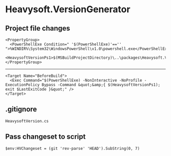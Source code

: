 Heavysoft.VersionGenerator
==========================

Project file changes
--------------------

    <PropertyGroup>
      <PowerShellExe Condition=" '$(PowerShellExe)'=='' ">%WINDIR%\System32\WindowsPowerShell\v1.0\powershell.exe</PowerShellExe>
      <HeavysoftVersionPs1>$(MSBuildProjectDirectory)\..\packages\Heavysoft.VersionGenerator.*\tools\HeavysoftVersion.ps1</HeavysoftVersionPs1>
    </PropertyGroup>
  ---
    <Target Name="BeforeBuild">
      <Exec Command="$(PowerShellExe) -NonInteractive -NoProfile -ExecutionPolicy Bypass -Command &quot;&amp;{ $(HeavysoftVersionPs1); exit $LastExitCode }&quot;" />
    </Target>

.gitignore
----------

    HeavysoftVersion.cs

Pass changeset to script
------------------------

    $env:HVChangeset = (git 'rev-parse' 'HEAD').SubString(0, 7)
